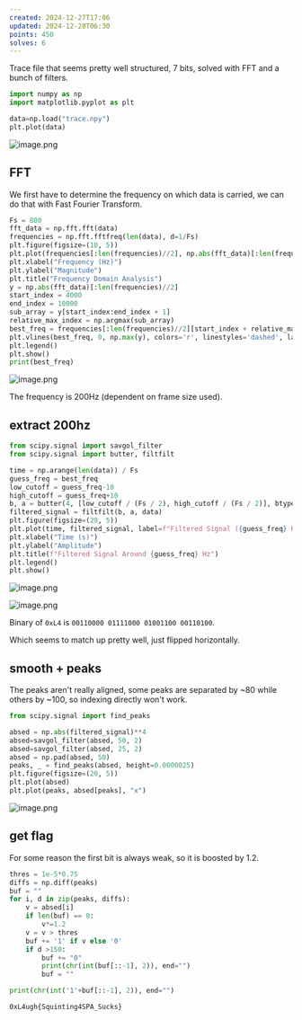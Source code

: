 ```yaml
---
created: 2024-12-27T17:06
updated: 2024-12-28T06:30
points: 450
solves: 6
---
```


Trace file that seems pretty well structured, 7 bits, solved with FFT and a bunch of filters.

```python
import numpy as np
import matplotlib.pyplot as plt

data=np.load("trace.npy")
plt.plot(data)
```

![image.png](https://res.cloudinary.com/kumonochisanaka/image/upload/v1735337485/2024/12/2fa3d8448ffcce10137d46eeffb52b21.png)

## FFT

We first have to determine the frequency on which data is carried, we can do that with Fast Fourier Transform.

```python
Fs = 800
fft_data = np.fft.fft(data)
frequencies = np.fft.fftfreq(len(data), d=1/Fs)
plt.figure(figsize=(10, 5))
plt.plot(frequencies[:len(frequencies)//2], np.abs(fft_data)[:len(frequencies)//2])
plt.xlabel("Frequency (Hz)")
plt.ylabel("Magnitude")
plt.title("Frequency Domain Analysis")
y = np.abs(fft_data)[:len(frequencies)//2]
start_index = 4000
end_index = 10000
sub_array = y[start_index:end_index + 1]
relative_max_index = np.argmax(sub_array)
best_freq = frequencies[:len(frequencies)//2][start_index + relative_max_index]
plt.vlines(best_freq, 0, np.max(y), colors='r', linestyles='dashed', label='Best Frequency')
plt.legend()
plt.show()
print(best_freq)
```

![image.png](https://res.cloudinary.com/kumonochisanaka/image/upload/v1735337500/2024/12/627360630ac356684e7288e583a2042a.png)

The frequency is 200Hz (dependent on frame size used).
## extract 200hz

```python
from scipy.signal import savgol_filter
from scipy.signal import butter, filtfilt

time = np.arange(len(data)) / Fs
guess_freq = best_freq
low_cutoff = guess_freq-10
high_cutoff = guess_freq+10
b, a = butter(4, [low_cutoff / (Fs / 2), high_cutoff / (Fs / 2)], btype='band')
filtered_signal = filtfilt(b, a, data)
plt.figure(figsize=(20, 5))
plt.plot(time, filtered_signal, label=f"Filtered Signal ({guess_freq} Hz)")
plt.xlabel("Time (s)")
plt.ylabel("Amplitude")
plt.title(f"Filtered Signal Around {guess_freq} Hz")
plt.legend()
plt.show()
```

![image.png](https://res.cloudinary.com/kumonochisanaka/image/upload/v1735337511/2024/12/ee5cd9b2f49d365be6e3dfd9e88d9d60.png)

![image.png](https://res.cloudinary.com/kumonochisanaka/image/upload/v1735337646/2024/12/3dd3cbdc058d802a843ab1e210a55d9c.png)

Binary of `0xL4` is `00110000 01111000 01001100 00110100`.

Which seems to match up pretty well, just flipped horizontally.

## smooth + peaks

The peaks aren't really aligned, some peaks are separated by ~80 while others by ~100, so indexing directly won't work.

```python
from scipy.signal import find_peaks

absed = np.abs(filtered_signal)**4
absed=savgol_filter(absed, 50, 2)
absed=savgol_filter(absed, 25, 2)
absed = np.pad(absed, 50)
peaks, _ = find_peaks(absed, height=0.0000025)
plt.figure(figsize=(20, 5))
plt.plot(absed)
plt.plot(peaks, absed[peaks], "x")
```

![image.png](https://res.cloudinary.com/kumonochisanaka/image/upload/v1735337544/2024/12/79daf655951b5c2a1054eafc7dab7a3e.png)

## get flag

For some reason the first bit is always weak, so it is boosted by 1.2.

```python
thres = 1e-5*0.75
diffs = np.diff(peaks)
buf = ""
for i, d in zip(peaks, diffs):
    v = absed[i]
    if len(buf) == 0:
        v*=1.2
    v = v > thres
    buf += '1' if v else '0'
    if d >150:
        buf += "0"
        print(chr(int(buf[::-1], 2)), end="")
        buf = ""

print(chr(int('1'+buf[::-1], 2)), end="")
```

```flag
0xL4ugh{Squinting4SPA_Sucks}
```
